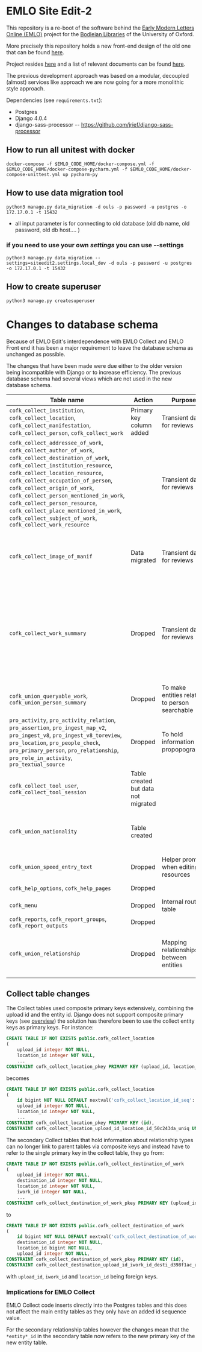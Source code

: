 # EMLO Site Edit-2
This repository is a re-boot of the software behind the 
[Early Modern Letters Online (EMLO)](http://emlo.bodleian.ox.ac.uk/home) project for the 
[Bodleian Libraries](https://www.bodleian.ox.ac.uk/home) of the University of Oxford. 

More precisely this repository holds a new front-end design of the old one that can be found 
[here](https://github.com/culturesofknowledge/site-edit).

Project resides [here](https://github.com/culturesofknowledge/emlo-project/projects) and a list of relevant documents
can be found [here](https://github.com/culturesofknowledge/emlo-project/wiki/List-of-Documents).

The previous development approach was based on a modular, decoupled (almost) services like approach we are now
going for a more monolithic style approach.

Dependencies (see `requirements.txt`):
* Postgres
* Django 4.0.4
* django-sass-processor -- https://github.com/jrief/django-sass-processor

How to run all unitest with docker 
------------------------------------
```shell
docker-compose -f $EMLO_CODE_HOME/docker-compose.yml -f $EMLO_CODE_HOME/docker-compose-pycharm.yml -f $EMLO_CODE_HOME/docker-compose-unittest.yml up pycharm-py
```

How to use data migration tool
--------------------------------------

```shell
python3 manage.py data_migration -d ouls -p password -u postgres -o 172.17.0.1 -t 15432
```
* all input parameter is for connecting to old database (old db name, old password, old db host....  )

### if you need to use your own *settings* you can use --settings
```shell
python3 manage.py data_migration --settings=siteedit2.settings.local_dev -d ouls -p password -u postgres -o 172.17.0.1 -t 15432
```

How to create superuser 
----------------------------------
```shell
python3 manage.py createsuperuser
```


# Changes to database schema

Because of EMLO Edit's interdependence with EMLO Collect and EMLO Front end it has been a major requirement to
leave the database schema as unchanged as possible.

The changes that have been made were due either to the older version being incompatible with Django or to increase
efficiency. The previous database schema had several views which are not used in the new database schema.



| Table name                                                                                                                                                                                                                                                                                                                                                                                                                    | Action                              | Purpose                                       | Comment                                                                                                                                                                                                                                                                                                                                                                                    |
|-------------------------------------------------------------------------------------------------------------------------------------------------------------------------------------------------------------------------------------------------------------------------------------------------------------------------------------------------------------------------------------------------------------------------------|-------------------------------------|-----------------------------------------------|--------------------------------------------------------------------------------------------------------------------------------------------------------------------------------------------------------------------------------------------------------------------------------------------------------------------------------------------------------------------------------------------|
| `cofk_collect_institution`, `cofk_collect_location`, `cofk_collect_manifestation`, `cofk_collect_person`, `cofk_collect_work`                                                                                                                                                                                                                                                                                                 | Primary key column added            | Transient data for reviews                    | 5 main entity collect tables. See discussion below under Collect tables changes                                                                                                                                                                                                                                                                                                            |
| `cofk_collect_addressee_of_work`, `cofk_collect_author_of_work`, `cofk_collect_destination_of_work`, `cofk_collect_institution_resource`, `cofk_collect_location_resource`, `cofk_collect_occupation_of_person`, `cofk_collect_origin_of_work`, `cofk_collect_person_mentioned_in_work`, `cofk_collect_person_resource`, `cofk_collect_place_mentioned_in_work`, `cofk_collect_subject_of_work`, `cofk_collect_work_resource` |                                     | Transient data for reviews                    | 12 secondary relationship tables. See discussion below under Collect tables changes                                                                                                                                                                                                                                                                                                        |
| `cofk_collect_image_of_manif`                                                                                                                                                                                                                                                                                                                                                                                                 | Data migrated                       | Transient data for reviews                    | A secondary table seemingly not used. All `iwork_ids` are null and all `image_filename` values are of the format "012r" or "012v". There are 25,868 records in this table. Because there are no linked works in this table there is no unique constraint set.                                                                                                                              |
| `cofk_collect_work_summary`                                                                                                                                                                                                                                                                                                                                                                                                   | Dropped                             | Transient data for reviews                    | In the old database there is the function `dbf_cofk_collect_write_work_summary` which is called in `upload_import2Postgres.php` serving a compatible function to `cofk_union_queryable_work` and `cofk_union_person_summary`. Note that this is only called via EMLO Edit which explains the difference of records between CofkCollectwork (330.361) and CofkCollectWorkSummary (288.498). |
| `cofk_union_queryable_work`, `cofk_union_person_summary`                                                                                                                                                                                                                                                                                                                                                                      | Dropped                             | To make entities related to person searchable | Related entities made searchable using joins                                                                                                                                                                                                                                                                                                                                               |
| `pro_activity`, `pro_activity_relation`, `pro_assertion`, `pro_ingest_map_v2`, `pro_ingest_v8`, `pro_ingest_v8_toreview`, `pro_location`, `pro_people_check`, `pro_primary_person`, `pro_relationship`, `pro_role_in_activity`, `pro_textual_source`                                                                                                                                                                          | Dropped                             | To hold information on propopography          |                                                                                                                                                                                                                                                                                                                                                                                            |
| `cofk_collect_tool_user`, `cofk_collect_tool_session`                                                                                                                                                                                                                                                                                                                                                                         | Table created but data not migrated |                                               | User table only holds one row, session table is empty.                                                                                                                                                                                                                                                                                                                                     |
| `cofk_union_nationality`                                                                                                                                                                                                                                                                                                                                                                                                      | Table created                       |                                               | Table holds no data in original schema. No references in new codebase. There is `nationality.php` and relationship type `RELTYPE_PERSON_MEMBER_OF_NATIONALITY` in old codebase.                                                                                                                                                                                                            |    
| `cofk_union_speed_entry_text`                                                                                                                                                                                                                                                                                                                                                                                                 | Dropped                             | Helper prompt when editing resources          | Old table holds 19 rows. Replaced with JS prompts in forms.                                                                                                                                                                                                                                                                                                                                |
| `cofk_help_options`, `cofk_help_pages`                                                                                                                                                                                                                                                                                                                                                                                        | Dropped                             |                                               | Both tables are empty and not referenced in old codebase.                                                                                                                                                                                                                                                                                                                                  |
| `cofk_menu`                                                                                                                                                                                                                                                                                                                                                                                                                   | Dropped                             | Internal routing table                        | Hierarchical routing table with 182 rows.                                                                                                                                                                                                                                                                                                                                                  |
| `cofk_reports`, `cofk_report_groups`, `cofk_report_outputs`                                                                                                                                                                                                                                                                                                                                                                   | Dropped                             |                                               | All three tables empty.                                                                                                                                                                                                                                                                                                                                                                    |
| `cofk_union_relationship`                                                                                                                                                                                                                                                                                                                                                                                                     | Dropped                             | Mapping relationships between entities        | This table had ~1.5 million rows. It has been broken down into dedicated relationship tables managed by Django such as `cofk_institution_resource_map` that links institutions to resources.                                                                                                                                                                                               |

## Collect table changes
The Collect tables used composite primary keys extensively, combining the upload id and the entity id.
Django does not support composite primary keys (see [overview](https://code.djangoproject.com/wiki/MultipleColumnPrimaryKeys))
the solution has therefore been to use the collect entity keys as primary keys. For instance:

```sql
CREATE TABLE IF NOT EXISTS public.cofk_collect_location
(
    upload_id integer NOT NULL,
    location_id integer NOT NULL,
    ...
CONSTRAINT cofk_collect_location_pkey PRIMARY KEY (upload_id, location_id),
```

becomes

```sql
CREATE TABLE IF NOT EXISTS public.cofk_collect_location
(
    id bigint NOT NULL DEFAULT nextval('cofk_collect_location_id_seq'::regclass),
    upload_id integer NOT NULL,
    location_id integer NOT NULL,
    ...
CONSTRAINT cofk_collect_location_pkey PRIMARY KEY (id),
CONSTRAINT cofk_collect_location_upload_id_location_id_50c243da_uniq UNIQUE (upload_id, location_id),
```

The secondary Collect tables that hold information about relationship types can no longer link to parent tables via
composite keys and instead have to refer to the single primary key in the collect table, they go from:

```sql
CREATE TABLE IF NOT EXISTS public.cofk_collect_destination_of_work
(
    upload_id integer NOT NULL,
    destination_id integer NOT NULL,
    location_id integer NOT NULL,
    iwork_id integer NOT NULL,
    ...
CONSTRAINT cofk_collect_destination_of_work_pkey PRIMARY KEY (upload_id, iwork_id, destination_id),
```

to 

```sql
CREATE TABLE IF NOT EXISTS public.cofk_collect_destination_of_work
(
    id bigint NOT NULL DEFAULT nextval('cofk_collect_destination_of_work_id_seq'::regclass),
    destination_id integer NOT NULL,
    location_id bigint NOT NULL,
    upload_id integer NOT NULL,
CONSTRAINT cofk_collect_destination_of_work_pkey PRIMARY KEY (id),
CONSTRAINT cofk_collect_destination_upload_id_iwork_id_desti_d398f1ac_uniq UNIQUE (upload_id, iwork_id, destination_id),
```

with `upload_id`, `iwork_id` and `location_id` being foreign keys.

### Implications for EMLO Collect

EMLO Collect code inserts directly into the Postgres tables and this does not affect the main entity tables as they only
have an added id sequence value.

For the secondary relationship tables however the changes mean that the `*entity*_id` in the secondary table now refers
to the new primary key of the new entity table.